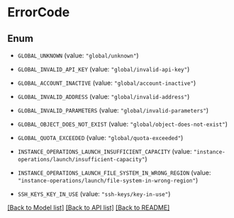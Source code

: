 # ErrorCode

## Enum


* `GLOBAL_UNKNOWN` (value: `"global/unknown"`)

* `GLOBAL_INVALID_API_KEY` (value: `"global/invalid-api-key"`)

* `GLOBAL_ACCOUNT_INACTIVE` (value: `"global/account-inactive"`)

* `GLOBAL_INVALID_ADDRESS` (value: `"global/invalid-address"`)

* `GLOBAL_INVALID_PARAMETERS` (value: `"global/invalid-parameters"`)

* `GLOBAL_OBJECT_DOES_NOT_EXIST` (value: `"global/object-does-not-exist"`)

* `GLOBAL_QUOTA_EXCEEDED` (value: `"global/quota-exceeded"`)

* `INSTANCE_OPERATIONS_LAUNCH_INSUFFICIENT_CAPACITY` (value: `"instance-operations/launch/insufficient-capacity"`)

* `INSTANCE_OPERATIONS_LAUNCH_FILE_SYSTEM_IN_WRONG_REGION` (value: `"instance-operations/launch/file-system-in-wrong-region"`)

* `SSH_KEYS_KEY_IN_USE` (value: `"ssh-keys/key-in-use"`)


[[Back to Model list]](../README.md#documentation-for-models) [[Back to API list]](../README.md#documentation-for-api-endpoints) [[Back to README]](../README.md)


